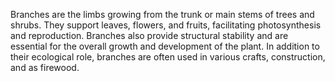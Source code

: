 Branches are the limbs growing from the trunk or main stems of trees and shrubs. They support leaves, flowers, and fruits, facilitating photosynthesis and reproduction. Branches also provide structural stability and are essential for the overall growth and development of the plant. In addition to their ecological role, branches are often used in various crafts, construction, and as firewood.